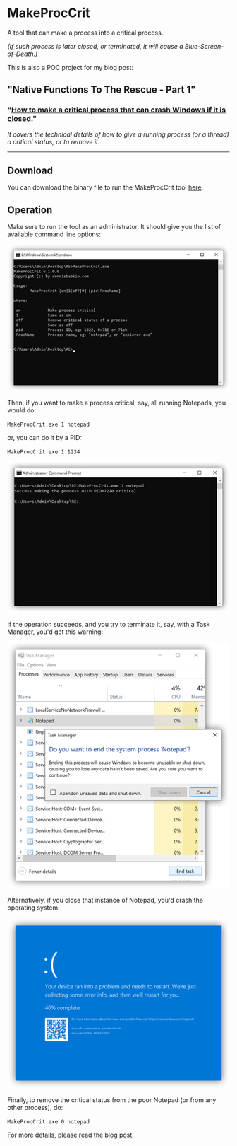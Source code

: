 # MakeProcCrit

A tool that can make a process into a critical process.

*(If such process is later closed, or terminated, it will cause a Blue-Screen-of-Death.)*

This is also a POC project for my blog post:

## "Native Functions To The Rescue - Part 1"
### "[How to make a critical process that can crash Windows if it is closed](https://dennisbabkin.com/blog/?i=AAA11F00)."

*It covers the technical details of how to give a running process (or a thread) a critical status, or to remove it.*

-------------------------
## Download
You can download the binary file to run the MakeProcCrit tool [here](https://dennisbabkin.com/php/downloads/MakeProcCrit.zip).

## Operation
Make sure to run the tool as an administrator. It should give you the list of available command line options:

![Screenshot1](https://github.com/dennisbabkin/MakeProcCrit/blob/main/Screenshots/scr1.png)

Then, if you want to make a process critical, say, all running Notepads, you would do:

`MakeProcCrit.exe 1 notepad`

or, you can do it by a PID:

`MakeProcCrit.exe 1 1234`

![Screenshot2](https://github.com/dennisbabkin/MakeProcCrit/blob/main/Screenshots/scr2.png)

If the operation succeeds, and you try to terminate it, say, with a Task Manager, you'd get this warning:

![Screenshot3](https://github.com/dennisbabkin/MakeProcCrit/blob/main/Screenshots/scr3.png)

Alternatively, if you close that instance of Notepad, you'd crash the operating system:

![Screenshot3](https://github.com/dennisbabkin/MakeProcCrit/blob/main/Screenshots/scr4.png?raw=true)

Finally, to remove the critical status from the poor Notepad (or from any other process), do:

`MakeProcCrit.exe 0 notepad`

For more details, please [read the blog post](https://dennisbabkin.com/blog/?i=AAA11F00).

